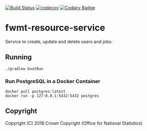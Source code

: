 [![Build Status](https://travis-ci.org/ONSdigital/fwmt-resource-service.svg?branch=master)](https://travis-ci.org/ONSdigital/fwmt-resource-service) [![codecov](https://codecov.io/gh/ONSdigital/fwmt-resource-service/branch/master/graph/badge.svg)](https://codecov.io/gh/ONSdigital/fwmt-resource-service) [![Codacy Badge](https://api.codacy.com/project/badge/Grade/18cfc14f2d674b6699b80321f5029a1c)](https://www.codacy.com/app/soundargit/fwmt-resource-service?utm_source=github.com&amp;utm_medium=referral&amp;utm_content=ONSdigital/fwmt-resource-service&amp;utm_campaign=Badge_Grade)

# fwmt-resource-service
Service to create, update and delete users and jobs.
## Running
    ./gradlew bootRun

### Run PostgreSQL in a Docker Container
    docker pull postgres:latest
    docker run -p 127:0.0.1:5432:5432 postgres
    
    
## Copyright
Copyright (C) 2018 Crown Copyright (Office for National Statistics)
